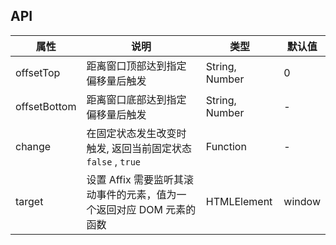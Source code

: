 ## API

| 属性         | 说明                                                                 | 类型           | 默认值 |
| ------------ | -------------------------------------------------------------------- | -------------- | ------ |
| offsetTop    | 距离窗口顶部达到指定偏移量后触发                                     | String, Number | 0      |
| offsetBottom | 距离窗口底部达到指定偏移量后触发                                     | String, Number | -      |
| change       | 在固定状态发生改变时触发, 返回当前固定状态 `false` , `true`          | Function       | -      |
| target       | 设置 Affix 需要监听其滚动事件的元素，值为一个返回对应 DOM 元素的函数 | HTMLElement    | window |
